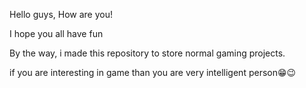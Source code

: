 Hello guys, How are you!

I hope you all have fun

By the way, i made this repository to store normal gaming projects.

if you are interesting in game than you are very intelligent person😁😉
